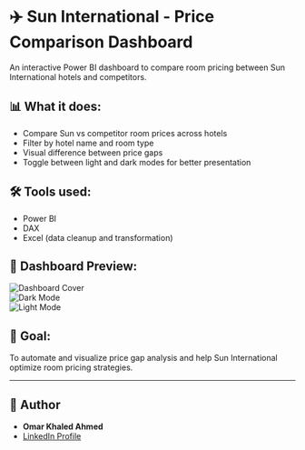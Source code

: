 # ✈️ Sun International - Price Comparison Dashboard

An interactive Power BI dashboard to compare room pricing between Sun International hotels and competitors.

## 📊 What it does:
- Compare Sun vs competitor room prices across hotels
- Filter by hotel name and room type
- Visual difference between price gaps
- Toggle between light and dark modes for better presentation

## 🛠 Tools used:
- Power BI
- DAX
- Excel (data cleanup and transformation)

## 📸 Dashboard Preview:
![Dashboard Cover](cover-image.png)  
![Dark Mode](dark-mode.png)  
![Light Mode](light-mode.png)

## 🧠 Goal:
To automate and visualize price gap analysis and help Sun International optimize room pricing strategies.

---

## 🔗 Author
- **Omar Khaled Ahmed**
- [LinkedIn Profile](https://www.linkedin.com/in/omarkhaliid/)

